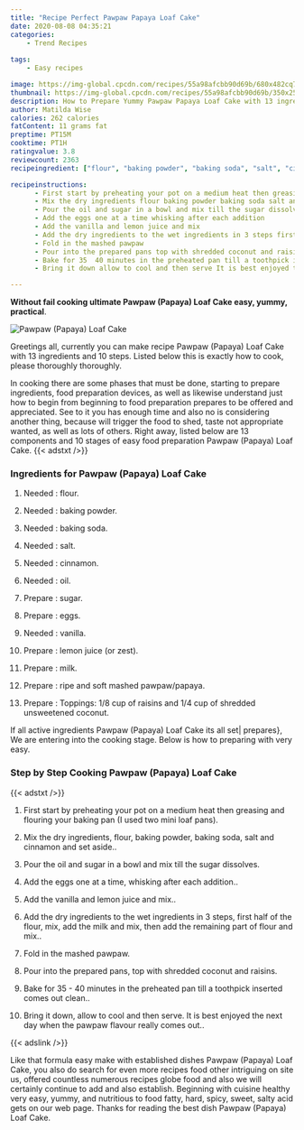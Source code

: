 ```yaml
---
title: "Recipe Perfect Pawpaw Papaya Loaf Cake"
date: 2020-08-08 04:35:21
categories:
    - Trend Recipes
    
tags:
    - Easy recipes

image: https://img-global.cpcdn.com/recipes/55a98afcbb90d69b/680x482cq70/pawpaw-papaya-loaf-cake-recipe-main-photo.jpg
thumbnail: https://img-global.cpcdn.com/recipes/55a98afcbb90d69b/350x250cq70/pawpaw-papaya-loaf-cake-recipe-main-photo.jpg
description: How to Prepare Yummy Pawpaw Papaya Loaf Cake with 13 ingredients and 10 stages of easy cooking.
author: Matilda Wise
calories: 262 calories
fatContent: 11 grams fat
preptime: PT15M
cooktime: PT1H
ratingvalue: 3.8
reviewcount: 2363
recipeingredient: ["flour", "baking powder", "baking soda", "salt", "cinnamon", "oil", "sugar", "eggs", "vanilla", "lemon juice or zest", "milk", "ripe and soft mashed pawpawpapaya", "Toppings 18 cup of raisins and 14 cup of shredded unsweetened coconut"]

recipeinstructions: 
      - First start by preheating your pot on a medium heat then greasing and flouring your baking pan I used two mini loaf pans 
      - Mix the dry ingredients flour baking powder baking soda salt and cinnamon and set aside 
      - Pour the oil and sugar in a bowl and mix till the sugar dissolves 
      - Add the eggs one at a time whisking after each addition 
      - Add the vanilla and lemon juice and mix 
      - Add the dry ingredients to the wet ingredients in 3 steps first half of the flour mix add the milk and mix then add the remaining part of flour and mix 
      - Fold in the mashed pawpaw 
      - Pour into the prepared pans top with shredded coconut and raisins 
      - Bake for 35  40 minutes in the preheated pan till a toothpick inserted comes out clean 
      - Bring it down allow to cool and then serve It is best enjoyed the next day when the pawpaw flavour really comes out

---
```




**Without fail cooking ultimate Pawpaw (Papaya) Loaf Cake easy, yummy, practical**. 


![Pawpaw (Papaya) Loaf Cake](https://img-global.cpcdn.com/recipes/55a98afcbb90d69b/680x482cq70/pawpaw-papaya-loaf-cake-recipe-main-photo.jpg "Pawpaw (Papaya) Loaf Cake")




Greetings all, currently you can make recipe Pawpaw (Papaya) Loaf Cake with 13 ingredients and 10 steps. Listed below this is exactly how to cook, please thoroughly thoroughly.

In cooking there are some phases that must be done, starting to prepare ingredients, food preparation devices, as well as likewise understand just how to begin from beginning to food preparation prepares to be offered and appreciated. See to it you has enough time and also no is considering another thing, because will trigger the food to shed, taste not appropriate wanted, as well as lots of others. Right away, listed below are 13 components and 10 stages of easy food preparation Pawpaw (Papaya) Loaf Cake.
{{< adstxt />}}

### Ingredients for Pawpaw (Papaya) Loaf Cake


1. Needed  : flour.

1. Needed  : baking powder.

1. Needed  : baking soda.

1. Needed  : salt.

1. Needed  : cinnamon.

1. Needed  : oil.

1. Prepare  : sugar.

1. Prepare  : eggs.

1. Needed  : vanilla.

1. Prepare  : lemon juice (or zest).

1. Prepare  : milk.

1. Prepare  : ripe and soft mashed pawpaw/papaya.

1. Prepare  : Toppings: 1/8 cup of raisins and 1/4 cup of shredded unsweetened coconut.



If all active ingredients Pawpaw (Papaya) Loaf Cake its all set| prepares}, We are entering into the cooking stage. Below is how to preparing with very easy.

### Step by Step Cooking Pawpaw (Papaya) Loaf Cake

{{< adstxt />}}


1. First start by preheating your pot on a medium heat then greasing and flouring your baking pan (I used two mini loaf pans).



1. Mix the dry ingredients, flour, baking powder, baking soda, salt and cinnamon and set aside..



1. Pour the oil and sugar in a bowl and mix till the sugar dissolves.



1. Add the eggs one at a time, whisking after each addition..



1. Add the vanilla and lemon juice and mix..



1. Add the dry ingredients to the wet ingredients in 3 steps, first half of the flour, mix, add the milk and mix, then add the remaining part of flour and mix..



1. Fold in the mashed pawpaw.



1. Pour into the prepared pans, top with shredded coconut and raisins.



1. Bake for 35 - 40 minutes in the preheated pan till a toothpick inserted comes out clean..



1. Bring it down, allow to cool and then serve. It is best enjoyed the next day when the pawpaw flavour really comes out..





{{< adslink />}}

Like that formula easy make with established dishes Pawpaw (Papaya) Loaf Cake, you also do search for even more recipes food other intriguing on site us, offered countless numerous recipes globe food and also we will certainly continue to add and also establish. Beginning with cuisine healthy very easy, yummy, and nutritious to food fatty, hard, spicy, sweet, salty acid gets on our web page. Thanks for reading the best dish Pawpaw (Papaya) Loaf Cake.
